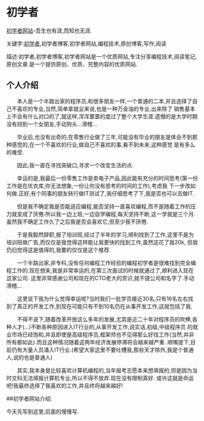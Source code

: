 # 初学者
[初学者网站](https://chuxuezhe.xyz/)-吾生也有涯,而知也无涯.

关键字:[初学者](https://chuxuezhe.xyz/),初学者博客,初学者网站,编程技术,原创博客,写作,阅读

描述:初学者,初学者博客,初学者网站是一个优质网站,专注分享编程技术,阅读笔记,原创文章.是一个提供原创、优质、完整内容的优质网站.

## 个人介绍

&emsp;&emsp;本人是一个半路出家的程序员,和很多朋友一样,一个普通的二本,并且选择了自己不喜欢的专业,当然,简单拿就业来说,也是一种万金油的专业,出来除了
销售基本上不会有什么对口的了,就这样,浑浑噩噩的度过了整个大学生涯.遗憾的是大学时期没有拐到一个女朋友,手动狗头...滑稽...

&emsp;&emsp;毕业后,也没有出奇的,在零售行业做了三年,可能没有毕业的朋友是体会不到那种感觉的,在一个不喜欢的行业,做自己不喜欢的事,看不到未来,这种感觉
是有多么的难受.

&emsp;&emsp;因此,我一直在寻找突破口,寻求一个改变生活的点.

&emsp;&emsp;幸运的是,我最后一份零售工作是卖电子产品,因此能有充分的时间思考(第一份工作是在优衣库,你无法想象,一份让你没有思考的时间的工作),考虑我
下一步改如何做.正好,有个同事的朋友转行做IT测试了,我仔细思考了下,我是否也可以去做IT.

&emsp;&emsp;但是我不确定我是否能适应编程,能否坚持一直喜欢编程,而不是随着工作的压力就变成了厌倦.所以我一边上班,一边自学编程,每天坚持不断,这一学就是三个月.
虽然我不确定工作久了之后我是否会喜欢它,但至少我不厌倦.

&emsp;&emsp;于是我毅然辞职,报了培训班,经过了半年的学习,顺利找到了工作,这里不是为培训班做广告,而仅仅是我觉得这样能让我更快的找到工作,虽然这花了我20k,
但我仍旧觉得这是值得的,我要的仅仅是这个推荐.

&emsp;&emsp;一个半路出家,非专科,没有任何编程工作经验的编程初学者是很难找到完全编程工作的.现在想来,我是非常幸运的,在第三次面试的时候就通过了,顺利进入现在这家公司.
这里非常感谢公司和现在的CTO老大的赏识,就不提公司和名字了.手动滑稽...

&emsp;&emsp;这里说下我为什么觉得幸运呢?当时我们一批学员接近30名,只有16名左右找到了真正的开发工作,到现在可能只有不到10名仍在从事开发工作,这就包括了我.

&emsp;&emsp;不得不说下,随着改革开放这么多年的发展,尤其是近二十年对程序员的吹捧,各种人才(...)不断各种原因进入IT行业的,从事开发工作,说实话,初级,中级程序员
的就业市场已经饱和,并且即使是高级程序员,框架师也不见得那么好找工作(当然,并非所有都如此).而且这种情况随着这两年经济发展停滞将会越来越严重.
顺嘴提下,目前仍有大量人员涌入IT行业.(希望大家这里不要吐槽我,那些天才除外,我是个普通人,说的也是普通人)

&emsp;&emsp;其实,我本身是比较喜欢计算机编程的,当年报考志愿本来想填报的,但是因为当时文科无法填报计算机专业,所以不得不放弃.现在没有限制真好.
或许这就是命运吧!我最终选择了我喜欢的工作,并且终将越来越好!


##初学者网站介绍:

今天先写到这里,后面的慢慢写.




















